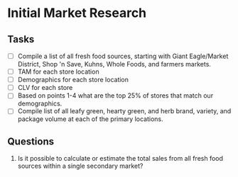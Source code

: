 # Initial Market Research

## Tasks
  - [ ] Compile a list of all fresh food sources, starting with Giant Eagle/Market District, Shop 'n Save, Kuhns, Whole Foods, and farmers markets.
- [ ] TAM for each store location
- [ ] Demographics for each store location
- [ ] CLV for each store
- [ ] Based on points 1-4 what are the top 25% of stores that match our demographics.
- [ ] Compile list of all leafy green, hearty green, and herb brand, variety, and package volume at each of the primary locations.

## Questions
1. Is it possible to calculate or estimate the total sales from all fresh food sources within a single secondary market?
